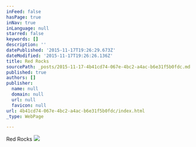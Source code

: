 ```yaml
---
inFeed: false
hasPage: true
inNav: true
inLanguage: null
starred: false
keywords: []
description: ''
datePublished: '2015-11-17T19:26:29.673Z'
dateModified: '2015-11-17T19:26:26.136Z'
title: Red Rocks
sourcePath: _posts/2015-11-17-4b41cd74-067e-4bc2-a4ac-b6e31f5b0fdc.md
published: true
authors: []
publisher:
  name: null
  domain: null
  url: null
  favicon: null
url: 4b41cd74-067e-4bc2-a4ac-b6e31f5b0fdc/index.html
_type: WebPage

---
```

Red Rocks
![](https://the-grid-user-content.s3-us-west-2.amazonaws.com/37b53f0c-c7ab-4391-b57c-a3b1b299aac4.jpg)